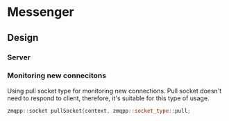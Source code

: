 # Messenger

## Design
### Server
### Monitoring new connecitons
Using pull socket type for monitoring new connections.
Pull socket doesn't need to respond to client, therefore, it's suitable for this type of usage.
```c++
zmqpp::socket pullSocket{context, zmqpp::socket_type::pull;
```

